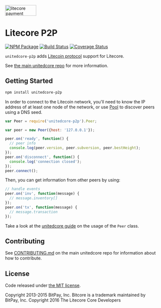 <img src="http://bitcore.io/css/images/bitcore-p2p.svg" alt="litecore payment protocol" height="35" width="102">

Litecore P2P
=======

[![NPM Package](https://img.shields.io/npm/v/unitedcore-p2p.svg?style=flat-square)](https://www.npmjs.org/package/unitedcore-p2p)
[![Build Status](https://img.shields.io/travis/coinshaz/unitedcore-p2p.svg?branch=master&style=flat-square)](https://travis-ci.org/coinshaz/unitedcore-p2p)
[![Coverage Status](https://img.shields.io/coveralls/coinshaz/unitedcore-p2p.svg?style=flat-square)](https://coveralls.io/r/coinshaz/unitedcore-p2p?branch=master)

`unitedcore-p2p` adds [Litecoin protocol](https://en.bitcoin.it/wiki/Protocol_documentation) support for Litecore.

See [the main unitedcore repo](https://github.com/coinshaz/unitedcore) for more information.

## Getting Started

```sh
npm install unitedcore-p2p
```
In order to connect to the Litecoin network, you'll need to know the IP address of at least one node of the network, or use [Pool](/docs/pool.md) to discover peers using a DNS seed.

```javascript
var Peer = require('unitedcore-p2p').Peer;

var peer = new Peer({host: '127.0.0.1'});

peer.on('ready', function() {
  // peer info
  console.log(peer.version, peer.subversion, peer.bestHeight);
});
peer.on('disconnect', function() {
  console.log('connection closed');
});
peer.connect();
```

Then, you can get information from other peers by using:

```javascript
// handle events
peer.on('inv', function(message) {
  // message.inventory[]
});
peer.on('tx', function(message) {
  // message.transaction
});
```

Take a look at the [unitedcore guide](http://unitedcore.io/guide/peer.html) on the usage of the `Peer` class.

## Contributing

See [CONTRIBUTING.md](https://github.com/coinshaz/unitedcore/blob/master/CONTRIBUTING.md) on the main unitedcore repo for information about how to contribute.

## License

Code released under [the MIT license](https://github.com/coinshaz/unitedcore/blob/master/LICENSE).

Copyright 2013-2015 BitPay, Inc. Bitcore is a trademark maintained by BitPay, Inc.
Copyright 2016 The Litecore Core Developers
